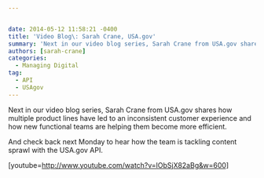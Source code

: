 ```yaml
---


date: 2014-05-12 11:58:21 -0400
title: 'Video Blog\: Sarah Crane, USA.gov'
summary: 'Next in our video blog series, Sarah Crane from USA.gov shares&nbsp;how multiple&nbsp;product lines have led to an inconsistent customer experience and&nbsp;how new functional teams are helping them become more efficient. And check back next Monday&nbsp;to hear how&nbsp;the team is tackling content sprawl with the USA.gov API. [youtube=http\://www.youtube.com/watch?v=lObSjX82aBg&amp;amp;w=600]'
authors: [sarah-crane]
categories:
  - Managing Digital
tag:
  - API
  - USAgov
---
```


Next in our video blog series, Sarah Crane from USA.gov shares how multiple product lines have led to an inconsistent customer experience and how new functional teams are helping them become more efficient.

And check back next Monday to hear how the team is tackling content sprawl with the USA.gov API.

[youtube=http://www.youtube.com/watch?v=lObSjX82aBg&w=600]